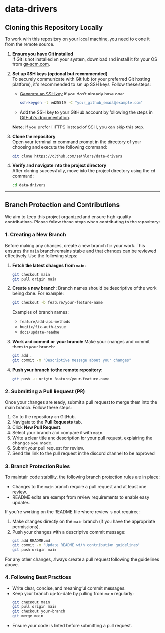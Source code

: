 # data-drivers

## Cloning this Repository Locally

To work with this repository on your local machine, you need to clone it from the remote source.

1. **Ensure you have Git installed**  
   If Git is not installed on your system, download and install it for your OS from [git-scm.com](https://git-scm.com/).

2. **Set up SSH keys (optional but recommended)**  
   To securely communicate with GitHub (or your preferred Git hosting platform), it's recommended to set up SSH keys. Follow these steps:

    - [Generate an SSH key](https://docs.github.com/en/authentication/connecting-to-github-with-ssh/generating-a-new-ssh-key-and-adding-it-to-the-ssh-agent) if you don’t already have one:
      ```bash
      ssh-keygen -t ed25519 -C "your_github_email@example.com"
      ```
    - Add the SSH key to your GitHub account by following the steps in [GitHub's documentation](https://docs.github.com/en/authentication/connecting-to-github-with-ssh/adding-a-new-ssh-key-to-your-github-account).

   **Note:** If you prefer HTTPS instead of SSH, you can skip this step.

3. **Clone the repository**  
   Open your terminal or command prompt in the directory of your choosing and execute the following command:

   ```bash
   git clone https://github.com/sethlors/data-drivers
   ```

4. **Verify and navigate into the project directory**  
   After cloning successfully, move into the project directory using the `cd` command:

   ```bash
   cd data-drivers
   ```

---

## Branch Protection and Contributions


We aim to keep this project organized and ensure high-quality contributions. Please follow these steps when contributing to the repository:

### 1. Creating a New Branch
Before making any changes, create a new branch for your work. This ensures the `main` branch remains stable and that changes can be reviewed effectively. Use the following steps:

1. **Fetch the latest changes from `main`:**
   ```bash
   git checkout main
   git pull origin main
   ```

2. **Create a new branch:**
   Branch names should be descriptive of the work being done. For example:
   ```bash
   git checkout -b feature/your-feature-name
   ```
   Examples of branch names:
    - `feature/add-api-methods`
    - `bugfix/fix-auth-issue`
    - `docs/update-readme`

3. **Work and commit on your branch:**
   Make your changes and commit them to your branch:
   ```bash
   git add .
   git commit -m "Descriptive message about your changes"
   ```

4. **Push your branch to the remote repository:**
   ```bash
   git push -u origin feature/your-feature-name
   ```


### 2. Submitting a Pull Request (PR)

Once your changes are ready, submit a pull request to merge them into the main branch. Follow these steps:

1. Go to the repository on GitHub.
2. Navigate to the **Pull Requests** tab.
3. Click **New Pull Request**.
4. Select your branch and compare it with `main`.
5. Write a clear title and description for your pull request, explaining the changes you made.
6. Submit your pull request for review.
7. Send the link to the pull request in the discord channel to be approved


### 3. Branch Protection Rules

To maintain code stability, the following branch protection rules are in place:
- Changes to the `main` branch require a pull request and at least one review.
- README edits are exempt from review requirements to enable easy updates.

If you're working on the README file where review is not required:
1. Make changes directly on the `main` branch (if you have the appropriate permissions).
2. Push your changes with a descriptive commit message:
   ```bash
   git add README.md
   git commit -m "Update README with contribution guidelines"
   git push origin main
   ```

For any other changes, always create a pull request following the guidelines above.


### 4. Following Best Practices

- Write clear, concise, and meaningful commit messages.
- Keep your branch up-to-date by pulling from `main` regularly:
  ```bash
  git checkout main
  git pull origin main
  git checkout your-branch
  git merge main
  ```
- Ensure your code is linted before submitting a pull request.

